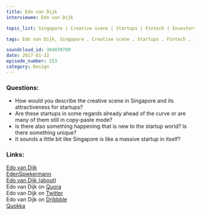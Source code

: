 ```yaml
--- 
title: Edo van Dijk
interviewee: Edo van Dijk

topic_list: Singapore | Creative scene | Startups | Fintech | Investors | Universities | Asian startups | WeChat | Jakarta | Uber competition | Contactless payments | Fast decisions | Innovation mindset | Chinese backgrounds | Religious coexistence

tags: Edo van Dijk, Singapore , Creative scene , Startups , Fintech , Investors , Universities , Asian startups , WeChat , Jakarta , Uber competition , Contactless payments , Fast decisions , Innovation mindset , Chinese backgrounds , Religious coexistence

soundcloud_id: 304070709
date: 2017-01-22
episode_number: 153
category: Design
---
```


### Questions:

- How would you describe the creative scene in Singapore and its attractiveness for startups?
- Are these startups in some regards already ahead of the curve or are many of them still in copy-paste mode?
- Is there also something happening that is new to the startup world? Is there something unique?
- It sounds a little bit like Singapore is like a massive startup in itself?

### Links:

[Edo van Dijk](https://www.edenspiekermann.com/people/edo-van-dijk/)<br>
[EdenSpiekermann](https://www.edenspiekermann.com/)<br>
[Edo van Dijk (about)](https://about.me/edoch)<br>
Edo van Dijk on [Quora](https://www.quora.com/profile/Edo-van-Dijk)<br>
Edo van Dijk on [Twitter](https://twitter.com/edoch?lang=de)<br>
Edo van Dijk on [Dribbble](https://dribbble.com/edoch)<br>
[Quokka](https://dribbble.com/shots/2731391-Quokka-Logo)<br>
